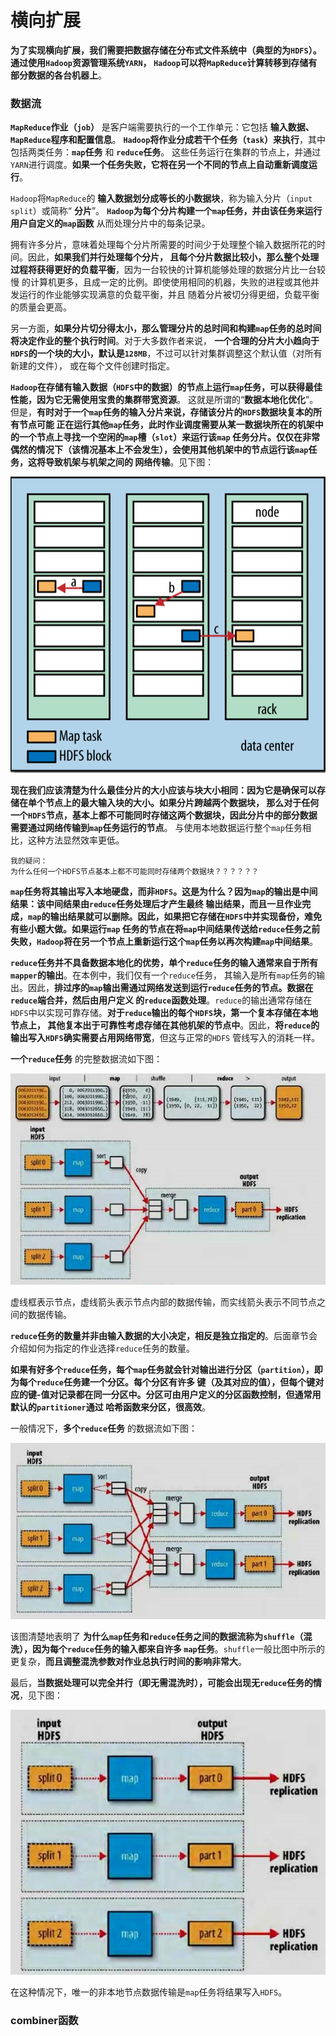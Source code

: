 横向扩展
=======================================================================
**为了实现横向扩展，我们需要把数据存储在分布式文件系统中（典型的为`HDFS`）。通过使用`Hadoop`资源管理系统`YARN`，
`Hadoop`可以将`MapReduce`计算转移到存储有部分数据的各台机器上**。

### 数据流
**`MapReduce`作业（`job`）** 是客户端需要执行的一个工作单元：它包括 **输入数据、`MapReduce`程序和配置信息**。
**`Hadoop`将作业分成若干个任务（`task`）来执行**，其中包括两类任务：**`map`任务** 和 **`reduce`任务**。
这些任务运行在集群的节点上，并通过`YARN`进行调度。**如果一个任务失败，它将在另一个不同的节点上自动重新调度运行**。

`Hadoop`将`MapReduce`的 **输入数据划分成等长的小数据块**，称为输入分片（`input split`）或简称“ **分片**”。
**`Hadoop`为每个分片构建一个`map`任务，并由该任务来运行用户自定义的`map`函数** 从而处理分片中的每条记录。

拥有许多分片，意味着处理每个分片所需要的时间少于处理整个输入数据所花的时间。因此，**如果我们并行处理每个分片，
且每个分片数据比较小，那么整个处理过程将获得更好的负载平衡**，因为一台较快的计算机能够处理的数据分片比一台较慢
的计算机更多，且成一定的比例。即使使用相同的机器，失败的进程或其他并发运行的作业能够实现满意的负载平衡，并且
随着分片被切分得更细，负载平衡的质量会更高。

另一方面，**如果分片切分得太小，那么管理分片的总时间和构建`map`任务的总时间将决定作业的整个执行时间**。对于大多数作者来说，
**一个合理的分片大小趋向于`HDFS`的一个块的大小，默认是`128MB`**，不过可以针对集群调整这个默认值（对所有新建的文件），
或在每个文件创建时指定。

**`Hadoop`在存储有输入数据（`HDFS`中的数据）的节点上运行`map`任务，可以获得最佳性能，因为它无需使用宝贵的集群带宽资源**。
这就是所谓的“**数据本地化优化**”。但是，**有时对于一个`map`任务的输入分片来说，存储该分片的`HDFS`数据块复本的所有节点可能
正在运行其他`map`任务，此时作业调度需要从某一数据块所在的机架中的一个节点上寻找一个空闲的`map`槽（`slot`）来运行该`map`
任务分片。仅仅在非常偶然的情况下（该情况基本上不会发生），会使用其他机架中的节点运行该`map`任务，这将导致机架与机架之间的
网络传输**。见下图：

![本地数据(a)、本地机架(b)和跨机架(c)map任务](img/p1.png)

**现在我们应该清楚为什么最佳分片的大小应该与块大小相同：因为它是确保可以存储在单个节点上的最大输入块的大小。如果分片跨越两个数据块，
那么对于任何一个`HDFS`节点，基本上都不可能同时存储这两个数据块，因此分片中的部分数据需要通过网络传输到`map`任务运行的节点**。
与使用本地数据运行整个`map`任务相比，这种方法显然效率更低。
```
我的疑问：
为什么任何一个HDFS节点基本上都不可能同时存储两个数据块？？？？？？
```

**`map`任务将其输出写入本地硬盘，而非`HDFS`。这是为什么？因为`map`的输出是中间结果：该中间结果由`reduce`任务处理后才产生最终
输出结果，而且一旦作业完成，`map`的输出结果就可以删除。因此，如果把它存储在`HDFS`中并实现备份，难免有些小题大做。如果运行`map`
任务的节点在将`map`中间结果传送给`reduce`任务之前失败，`Hadoop`将在另一个节点上重新运行这个`map`任务以再次构建`map`中间结果**。

**`reduce`任务并不具备数据本地化的优势，单个`reduce`任务的输入通常来自于所有`mapper`的输出**。在本例中，我们仅有一个`reduce`任务，
其输入是所有`map`任务的输出。因此，**排过序的`map`输出需通过网络发送到运行`reduce`任务的节点。数据在`reduce`端合并，然后由用户定义
的`reduce`函数处理**。`reduce`的输出通常存储在`HDFS`中以实现可靠存储。**对于`reduce`输出的每个`HDFS`块，第一个复本存储在本地节点上，
其他复本出于可靠性考虑存储在其他机架的节点中**。因此，**将`reduce`的输出写入`HDFS`确实需要占用网络带宽**，但这与正常的`HDFS`
管线写入的消耗一样。

**一个`reduce`任务** 的完整数据流如下图：

![一个reduce任务的MapReduce数据流](img/p2.jpg)

虚线框表示节点，虚线箭头表示节点内部的数据传输，而实线箭头表示不同节点之间的数据传输。

**`reduce`任务的数量并非由输入数据的大小决定，相反是独立指定的**。后面章节会介绍如何为指定的作业选择`reduce`任务的数量。

**如果有好多个`reduce`任务，每个`map`任务就会针对输出进行分区（`partition`），即为每个`reduce`任务建一个分区。每个分区有许多
键（及其对应的值），但每个键对应的键-值对记录都在同一分区中。分区可由用户定义的分区函数控制，但通常用默认的`partitioner`通过
哈希函数来分区，很高效**。

一般情况下，**多个`reduce`任务** 的数据流如下图：

![多个reduce任务的数据流](img/p3.jpg)

该图清楚地表明了 **为什么`map`任务和`reduce`任务之间的数据流称为`shuffle`（混洗），因为每个`reduce`任务的输入都来自许多
`map`任务**。`shuffle`一般比图中所示的更复杂，**而且调整混洗参数对作业总执行时间的影响非常大**。

最后，**当数据处理可以完全并行（即无需混洗时），可能会出现无`reduce`任务的情况**，见下图：

![无reduce任务的MapReduce数据流](img/p4.jpg)

在这种情况下，唯一的非本地节点数据传输是`map`任务将结果写入`HDFS`。

### combiner函数


































